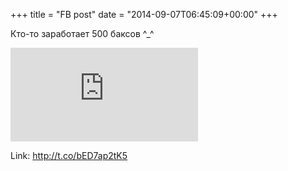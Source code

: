 +++
title = "FB post"
date = "2014-09-07T06:45:09+00:00"
+++

Кто-то заработает 500 баксов ^_^ 

![Photo](https://external.xx.fbcdn.net/safe_image.php?d=AQADD2zsg-mezq6U&w=130&h=130&url=http%3A%2F%2Ftvrain.ru%2Fmedia%2Fupload%2Fimages%2Fproto.png&cfs=1&_nc_hash=AQCiHhUw3smgH8Ir)


Link: http://t.co/bED7ap2tK5
